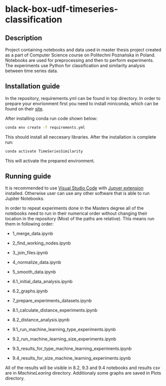 # black-box-udf-timeseries-classification

## Description

Project containing notebooks and data used in master thesis project created as a part of Computer Science course on Politechni Poznańska in Poland. Notebooks are used for preprocessing and then to perform experiments. The experiments use Python for classification and similarity analysis between time series data.

## Installation guide

In the repository, requirements.yml can be found in top directory. In order to prepare your envrionment first you need to install miniconda, which can be found on their [site](https://docs.conda.io/en/latest/miniconda.html).

After installing conda run code shown below:

```cmd
conda env create -f requirements.yml
```

This should install all neccesary libraries. After the installation is complete run:

```cmd
conda activate TimeSeriesSimilarity
```

This will activate the prepared environment.

## Running guide

It is recommended to use [Visual Studio Code](https://code.visualstudio.com/) with [Jupyer extension](https://marketplace.visualstudio.com/items?itemName=ms-toolsai.jupyter) installed. Otherwise user can use any other software that is able to run Jupiter Notebooks.

In order to repeat experiments done in the Masters degree all of the notebooks need to run in their numerical order without changing their location in the repository (Most of the paths are relative). This means run them in following order:

- 1_merge_data.ipynb

- 2_find_working_nodes.ipynb

- 3_join_files.ipynb

- 4_normalize_data.ipynb

- 5_smooth_data.ipynb

- 6.1_initial_data_analysis.ipynb

- 6.2_graphs.ipynb

- 7_prepare_experiments_datasets.ipynb

- 8.1_calculate_distance_experiments.ipynb

- 8.2_distance_analysis.ipynb

- 9.1_run_machine_learning_type_experiments.ipynb

- 9.2_run_machine_learning_size_experiments.ipynb

- 9.3_results_for_type_machine_learning_experiments.ipynb

- 9.4_results_for_size_machine_learning_experiments.ipynb

All of the results will be visible in 8.2, 9.3 and 9.4 notebooks and results csv are in *MachineLearing* directory. Additionaly some graphs are saved in Plots directory.

